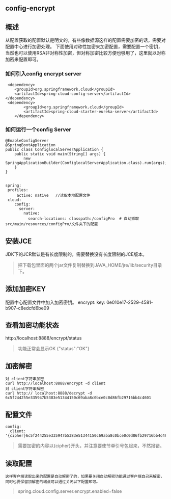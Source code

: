 ## config-encrypt
## 概述

从配置获取的配置默认是明文的，有些像数据源这样的配置需要加密的话，需要对配置中心进行加密处理。
下面使用对称性加密来加密配置，需要配置一个密钥，当然也可以使用RSA非对称性加密，但对称加密比较方便也够用了，这里就以对称加密来配置即可。

### 如何引入config encrypt server

```
 <dependency>
    <groupId>org.springframework.cloud</groupId>
    <artifactId>spring-cloud-config-server</artifactId>
</dependency>
 <dependency>
        <groupId>org.springframework.cloud</groupId>
        <artifactId>spring-cloud-starter-eureka-server</artifactId>
    </dependency>
```


### 如何运行一个config Server

```
@EnableConfigServer
@SpringBootApplication
public class ConfiglocalServerApplication {
    public static void main(String[] args) {
        new SpringApplicationBuilder(ConfiglocalServerApplication.class).run(args);
    }
}
```
##
~~~
spring:
 profiles:
     active: native   //读取本地配置文件
 cloud:
    config:
      server:
        native:
          search-locations: classpath:/configPro  # 自动抓取src/main/resources/configPro/文件夹下的配置

~~~
## 安装JCE

JDK下的JCR默认是有长度限制的，需要替换没有长度限制的JCE版本。
> 把下载包里面的两个jar文件复制替换到JAVA_HOME/jre/lib/security目录下。
##  添加加密KEY
配置中心配置文件中加入加密密钥。
encrypt:
  key: 0e010e17-2529-4581-b907-c8edcfd6be09

## 查看加密功能状态

http://localhost:8888/encrypt/status
> 功能正常会显示OK
 {"status":"OK"}

## 加密解密
~~~
对 client字符串加密
curl http://localhost:8888/encrypt -d client
对 client字符串解密
curl http:// localhost:8888/decrypt -d  6c5f244255e335947b5383e51344150c69aba8c0bce0c0d86fb29716bb4c4601
~~~
## 配置文件
~~~
config:
  client:  '{cipher}6c5f244255e335947b5383e51344150c69aba8c0bce0c0d86fb29716bb4c4601'
~~~
>需要加密的内容以{cipher}开头，并注意要使节单引号包起来，不然报错。

## 读取配置
~~~
这样客户端读取出来的配置是自动解密了的，如果要关闭自动解密功能通过客户端自己来解密，同时也要保留加解密的端点可以通过关闭以下配置即可。
~~~
>spring.cloud.config.server.encrypt.enabled=false